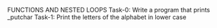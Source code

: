 FUNCTIONS AND NESTED LOOPS
Task-0: Write a program that prints _putchar
Task-1: Print the letters of the alphabet in lower case
